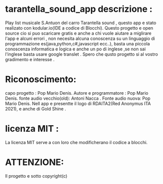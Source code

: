 # tarantella_sound_app descrizione :
Play list musicale S.Antuon del carro Tarantella sound ,
questo app e stato realizato con kodular.io(IDE a codice di Blocchi).
Questo progetto e open source cio si puo scaricare gratis e anche a chi vuole aiutare a miglirare l'app e alcuni errori ,
non necesita alcuna conoscenza su un linguaggio di programmazione es(java,python,c#,javascript ecc..),
basta una piccola conoscenza informatica e logica e anche un po di inglese ,se non sai l'inglese basta usare google translet .
Spero che qusto progetto  si  al vostro gradimento e interesse .
# Riconoscimento:
capo progetto : Pop Mario Denis.
Autore e programmatore : Pop Mario Denis.
fonte audio vecchio(old): Antoni Nacca .
Fonte audio nuova: Pop Mario Denis.
Nell app e presentte il logo di RDAITA2(Red Anonymus ITA 2021),
e anche di Gold Shine .
# licenza MIT :
La licenza MIT serve a con loro che modificherano il codice a blocchi.
# ATTENZIONE:
Il progetto e sotto copyright(c)

